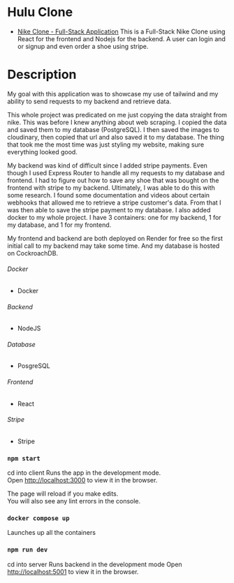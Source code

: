 # Hulu Clone
- [Nike Clone - Full-Stack Application](https://nike-eccomerce-wtls.onrender.com/)
This is a Full-Stack Nike Clone using React for the frontend and Nodejs for the backend. A user can login and or signup and even order a shoe using stripe.

# Description
My goal with this application was to showcase my use of tailwind and my ability to send requests to my backend and retrieve data.



This whole project was predicated on me just copying the data straight from nike. This was before I knew anything about web scraping. I copied the data and saved them to my database (PostgreSQL). I then saved the images to cloudinary, then copied that url and also saved it to my database. The thing that took me the most time was just styling my website, making sure everything looked good.

My backend was kind of difficult since I added stripe payments. Even though I used Express Router to handle all my requests to my database and frontend. I had to figure out how to save any shoe that was bought on the frontend with stripe to my backend. Ultimately, I was able to do this with some research. I found some documentation and videos about certain webhooks that allowed me to retrieve a stripe customer's data. From that I was then able to save the stripe payment to my database. I also added docker to my whole project. I have 3 containers: one for my backend, 1 for my database, and 1 for my frontend.

My frontend and backend are both deployed on Render for free so the first initial call to my backend may take some time. And my database is hosted on CockroachDB.







###### Docker
- Docker

###### Backend
- NodeJS

###### Database
- PosgreSQL

###### Frontend
- React

###### Stripe
- Stripe


### `npm start`

cd into client
Runs the app in the development mode.\
Open [http://localhost:3000](http://localhost:3000) to view it in the browser.

The page will reload if you make edits.\
You will also see any lint errors in the console.

### `docker compose up`

Launches up all the containers

### `npm run dev`
cd into server
Runs backend in the development mode
Open [http://localhost:5001](http://localhost:5001) to view it in the browser.

